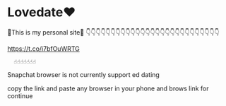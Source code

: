 # Lovedate♥️
💋This is my personal site💋
          👇👇👇👇👇👇👇👇👇👇👇👇👇👇👇👇👇👇👇👇👇👇👇👇👇👇👇

https://t.co/i7bfOuWRTG

      ☝️☝️☝️☝️☝️☝️☝️

Snapchat browser is not currently support ed  dating

copy the link and paste any browser in your phone and brows link for continue